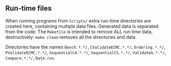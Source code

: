 ## Run-time files

When running programs from  `Scripts/` extra run-time directories are created here, containing multiple data files.
Generated data is separated from the code.
The `Makefile` is intended to remove ALL run time data, destructively: `make clean` removes all the directories and data.

Directories have the names `Bench.*.*/`, `CValidateECMC.*.*/`, `Ordering.*.*/`, `PValidateECMC.*.*/`, `SequentialC4.*.*/`, `SequentialC5.*.*/`, `ValidateG.*.*/`, `Compare.*.*/`, `Data.run`.
